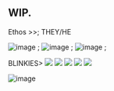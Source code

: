 ## WIP.

Ethos >>; THEY/HE

![image](https://github.com/user-attachments/assets/543f9045-a443-41cc-a878-879e862791a4) ; ![image](https://github.com/user-attachments/assets/9f51e8f3-19d1-48d1-b337-885ba0f29b3c) ; ![image](https://github.com/user-attachments/assets/6dcb7d35-057b-4d13-8696-a3fb0b6f840c) ; 

BLINKIES>
<img src="https://64.media.tumblr.com/68bb9e71ec030bfeb579002c6761aa36/e4f8c035f1add387-c1/s100x200/4e71c3046aa1c1762b708bd37a59d32adce5bb6c.gifv"/>  <img src="https://64.media.tumblr.com/3cbffba621ab1f258639809f22eb6fe9/8102d034afa52614-77/s400x600/63cdd4cb6e9a8a33e7c8cb38dfb3cf2a479c8f06.gifv"/> <img src="https://64.media.tumblr.com/7288c929848491a37af56f346c854981/b85abb62f5d40bba-bc/s250x400/bfd2ec6f13cd92d31181671fde257be5f420ec95.gifv"/> <img src="https://64.media.tumblr.com/867d93bf10e89cc66cc9e1d00a9ec36b/daa0fddf21ff9628-c5/s100x200/47c73261ed166f529d7fbb085e82c81d6cb9b15d.pnj"/> <img src="https://64.media.tumblr.com/1646edadb9af792d820f05c6b1e7dfcb/2f8834b47d90034d-af/s250x400/699cafc7b95a3208924665b4dcc3be2bf34326f4.pnj"/>


![image](https://github.com/user-attachments/assets/5e48a0f5-007b-4c39-b219-0902ad30c6df)
